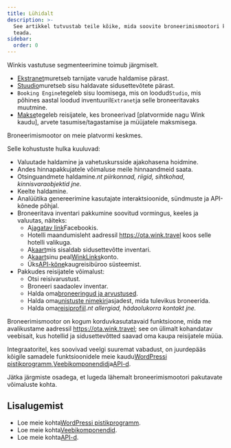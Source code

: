 ```yaml
---
title: Lühidalt
description: >-
  See artikkel tutvustab teile kõike, mida soovite broneerimismootori kohta
  teada.
sidebar:
  order: 0
---
```

Winkis vastutuse segmenteerimine toimub järgmiselt.

* [Ekstranet](/extranet/what-is-extranet)muretseb tarnijate varude haldamise pärast.
* [Stuudio](/studio/what-is-studio)muretseb sisu haldavate sidusettevõtete pärast.
* `Booking Engine`tegeleb sisu loomisega, mis on loodud`Studio`, mis põhines aastal loodud inventuuril`Extranet`ja selle broneeritavaks muutmine.
* [Makse](/payment/what-is-trip-pay)tegeleb reisijatele, kes broneerivad \[platvormide nagu Wink kaudu], arvete tasumise/tagastamise ja müüjatele maksmisega.

Broneerimismootor on meie platvormi keskmes.

Selle kohustuste hulka kuuluvad:

* Valuutade haldamine ja vahetuskursside ajakohasena hoidmine.
* Andes hinnapakkujatele võimaluse meile hinnaandmeid saata.
* Otsinguandmete haldamine.*nt piirkonnad, riigid, sihtkohad, kinnisvaraobjektid jne.*
* Keelte haldamine.
* Analüütika genereerimine kasutajate interaktsioonide, sündmuste ja API-kõnede põhjal.
* Broneeritava inventari pakkumine soovitud vormingus, keeles ja valuutas, näiteks:
  * A[jagatav link](/studio/shareable-links)Facebookis.
  * Hotelli maandumisleht aadressil https://ota.wink.travel koos selle hotelli valikuga.
  * A[kaart](/studio/cards)mis sisaldab sidusettevõtte inventari.
  * A[kaart](/studio/maps)sinu peal[WinkLinks](/link-manager/wink-links)konto.
  * Üks[API-kõne](/developers/apis)kaugreisibüroo süsteemist.
* Pakkudes reisijatele võimalust:
  * Otsi reisivarustust.
  * Broneeri saadaolev inventar.
  * Halda oma[broneeringud ja arvustused](/booking-engine/bookings).
  * Halda oma[unistuste nimekiri](/booking-engine/bucket-list)asjadest, mida tulevikus broneerida.
  * Halda oma[reisiprofiil](/booking-engine/travel-preferences).*nt allergiad, hädaolukorra kontakt jne.*

Broneerimismootor on kogum korduvkasutatavaid funktsioone, mida me avalikustame aadressil https://ota.wink.travel; see on ülimalt kohandatav veebisait, kus hotellid ja sidusettevõtted saavad oma kaupa reisijatele müüa.

Integraatoritel, kes soovivad veelgi suuremat vabadust, on juurdepääs kõigile samadele funktsioonidele meie kaudu[WordPressi pistikprogramm](/developers/wordpress/),[Veebikomponendid](/developers/web-components)ja[API-d](/developers/apis).

Jätka järgmiste osadega, et lugeda lähemalt broneerimismootori pakutavate võimaluste kohta.

## Lisalugemist

* Loe meie kohta[WordPressi pistikprogramm](/developers/wordpress/).
* Loe meie kohta[Veebikomponendid](/developers/web-components).
* Loe meie kohta[API-d](/developers/apis).

